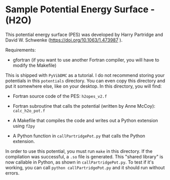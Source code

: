 Sample Potential Energy Surface - (H2O)
==============================

This potential energy surface (PES) was developed by Harry Partridge and David W. Schwenke 
(https://doi.org/10.1063/1.473987
).

Requirements:

- gfortran (if you want to use another Fortran compiler, you will have to modify the Makefile)

This is shipped with `PyVibDMC` as a tutorial. I do not recommend storing your potentials in
this `potentials` directory.  You can even copy this directory and put it somewhere else,
like on your desktop.
In this directory, you will find:

- Fortran source code of the PES: `h2opes_v2.f`

- Fortran subroutine that calls the potential (written by Anne McCoy): `calc_h2o_pot.f`

- A Makefile that compiles the code and writes out a Python extension using `f2py`

- A Python function in `callPartridgePot.py` that calls the Python extension.

In order to use this potential, you must run `make` in this directory. If the compilation
 was successful, a `.so` file is generated. This "shared library" 
is now callable in Python, as shown in `callPartridgePot.py`. To test if it's working,
you can call `python callPartridgePot.py` and it should run without errors.